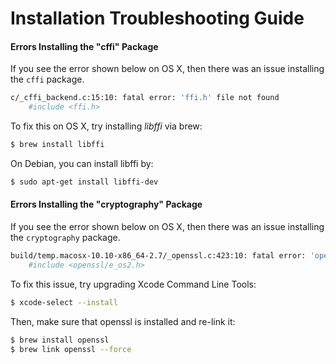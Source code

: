 # Installation Troubleshooting Guide

#### Errors Installing the "cffi" Package

If you see the error shown below on OS X, then there was an issue installing the `cffi` package.

```bash
c/_cffi_backend.c:15:10: fatal error: 'ffi.h' file not found
    #include <ffi.h>
```

To fix this on OS X, try installing *libffi* via brew:

```bash
$ brew install libffi
```

On Debian, you can install libffi by:
```bash
$ sudo apt-get install libffi-dev
```

#### Errors Installing the "cryptography" Package

If you see the error shown below on OS X, then there was an issue installing the `cryptography` package.

```bash
build/temp.macosx-10.10-x86_64-2.7/_openssl.c:423:10: fatal error: 'openssl/e_os2.h' file not found
    #include <openssl/e_os2.h>
```

To fix this issue, try upgrading Xcode Command Line Tools: 

```bash
$ xcode-select --install
```

Then, make sure that openssl is installed and re-link it:

```bash
$ brew install openssl
$ brew link openssl --force
```